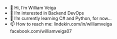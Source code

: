 - 👋 Hi, I’m William Veiga 
- 👀 I’m interested in Backend DevOps
- 🌱 I’m currently learning C# and Python, for now...
- 📫 How to reach me:
lindekin.com/in/williamveiga
facebook.com/williamveiga07


